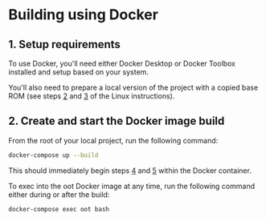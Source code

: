 # Building using Docker

## 1. Setup requirements

To use Docker, you'll need either Docker Desktop or Docker Toolbox installed and setup based on your system.

You'll also need to prepare a local version of the project with a copied base ROM (see steps [2](../README.md#2-clone-the-repository) and [3](../README.md#3-prepare-a-base-rom) of the Linux instructions).

## 2. Create and start the Docker image build

From the root of your local project, run the following command:

```bash
docker-compose up --build
```

This should immediately begin steps [4](../README.md#4-setup-the-rom-and-build-process) and [5](../README.md#5-build-the-rom) within the Docker container.

To exec into the oot Docker image at any time, run the following command either during or after the build:

```bash
docker-compose exec oot bash
```